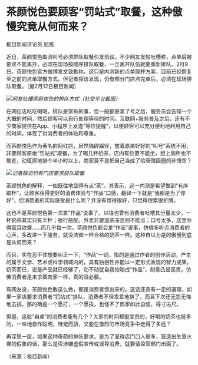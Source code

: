 # 茶颜悦色要顾客“罚站式”取餐，这种傲慢究竟从何而来？

极目新闻评论员 屈旌

近日，茶颜悦色取消叫号必须排队取餐引发热议。不少网友发帖吐槽称，点单后被要求不能离开，必须在现场按顺序排队取餐，一旦离开队伍就要重新排队。2月9日，茶颜悦色官方微博发文致歉称，这只是内测新的点单取杯方案，目前已经恢复至之前的点单取餐方式。但记者探访发现，仍有部分门店点完单后，必须在现场排队取餐。（据2月12日极目新闻）

![](https://inews.gtimg.com/newsapp_bt/0/15660663573/1000)_网友吐槽茶颜悦色的排队方式（社交平台截图）_

在网红店吃吃喝喝，排队是常有的事，但一般都是拿了号之后，服务员会告知一个大概的时间，然后顾客可以自行处理等待的时间。互联网+服务普及之后，还有不少商家提供在App、小程序上发送“等位提醒”，以便顾客可以充分便利地利用自己的时间，体现了对消费者的体贴和尊重。

而茶颜悦色作为著名的网红店，居然独辟蹊径，放着原来好好的“叫号”系统不用，非要顾客原地“罚站式”取餐，为了喝几杯奶茶，店内有位置不能坐，想上厕所也不敢走，动辄原地排个半小时以上，商家莫不是把自己当成了给唐僧画圈的孙悟空？

![](https://inews.gtimg.com/newsapp_bt/0/15660663579/1000)_记者探访仍有门店要求排队取餐_

茶颜悦色的解释，一如既往地显得有点“茶”。其表示，这一内测是希望做到“有序取杯”，让顾客获得更好的消费体验与“作品”口感，翻译一下就是“我都是为了你好”，但消费者的实际感受是什么呢？并没有觉得很好，只觉得很累很折腾。

这也不是茶颜悦色第一次拿“作品”说事了。以往也曾有消费者吐槽其分量太少，一杯奶茶其实只有半杯；强行搭配，外卖非要加茶冻否则不能点；口号太多，店里吵得震耳欲聋……而几乎每一次，茶颜悦色都会拿“作品”说事，仿佛多听点消费者的心声，多改进一下服务，就没法做一杯合格的奶茶一样。这种自以为是的傲慢到底是从何而来？

而且，实在忍不住想要纠正一下，“作品”一词，指的是通过作者的创作活动，产生的属于文学、艺术或科学领域内的，具有独创性并能以一定形式表现的智力成果。奶茶而已，说是产品就已经够了，动不动就自我抬咖成“作品”，刻意凸显高贵，仿佛消费者是来求着商家一样，真的没必要。

有网友说，茶颜悦色敢这么做，都是消费者惯出来的。这话还真有一定的道理，如果一家店要求消费者“罚站式”排队，消费者不但乖乖地排了，而且下次还无怨无悔地去排，那的确是一个愿打，一个愿挨，也怪不了商家如此自信，得寸进尺。

但是，这般“自虐”的消费者能有几个？大家的时间都挺宝贵的，好喝的奶茶也挺多的，一味地自作聪明，恃宠而骄，又能在激烈的市场竞争中走得了多远？

再深思一层，如果这种奇葩的排队要求，是为了显得店门口人很多，营造出生意火爆的假象的话，那么是否涉嫌虚假宣传或误导消费，就要请监管部门出面了。

（来源：极目新闻）

